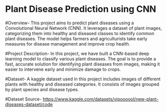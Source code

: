 # Plant Disease Prediction using CNN

#Overview- 
This project aims to predict plant diseases using a Convolutional Neural Network (CNN). It leverages a dataset of plant images, categorizing them into healthy and diseased classes to identify common plant diseases. The model helps farmers and agriculturists take early measures for disease management and improve crop health.

#Project Description-
In this project, we have built a CNN-based deep learning model to classify various plant diseases. The goal is to provide a fast, accurate solution for identifying plant diseases from images, making it easier to intervene early and minimize damage to crops.

#Dataset-
A kaggle dataset used in this project includes images of different plants with healthy and diseased categories. It consists of images grouped by plant species and disease types.

#Dataset Source-
https://www.kaggle.com/datasets/vipoooool/new-plant-diseases-dataset/code
